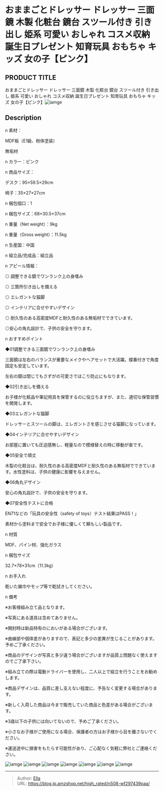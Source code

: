 # おままごとドレッサー ドレッサー 三面鏡 木製 化粧台 鏡台 スツール付き 引き出し 姫系 可愛い おしゃれ コスメ収納 誕生日プレゼント 知育玩具 おもちゃ キッズ 女の子【ピンク】


## PRODUCT TITLE 

おままごとドレッサー ドレッサー 三面鏡 木製 化粧台 鏡台 スツール付き 引き出し 姫系 可愛い おしゃれ コスメ収納 誕生日プレゼント 知育玩具 おもちゃ キッズ 女の子【ピンク】![iamge](https://b2bfiles1.gigab2b.cn/image/wkseller/304/WF198593/WF198593CAA/20201125_57b1f0be2acb8d83ce592cf11acb90a9.jpg)

## Description

n 素材：

MDF板（E1級、粉体塗装）

無垢材

n  カラー：ピンク

n 商品サイズ：

デスク：95×59.5×29cm

椅子：35×27×27cm

n 梱包個口：1

n 梱包サイズ：68×30.5×37cm

n 重量（Net weight）：9kg

n 重量（Gross weight）：11.5kg

n 生産国：中国

n 組立品/完成品：組立品

n アピール情報：

◎ 調整できる鏡でワンランク上の身嗜み

◎ 三箇所引き出しを備える

◎ エレガントな猫脚

◎ インテリアに合せやすいデザイン

◎ 耐久性のある高密度MDFと耐久性のある無垢材でできています。

◎安心の角丸設計で、子供の安全を守ります。




n おすすめポイント

◆01調整できる三面鏡でワンランク上の身嗜み

三面鏡は左右のバランスが重要なメイクやヘアセットで大活躍。蝶番付きで角度固定も安定しています。

左右の鏡は閉じてもさずがの可愛さでほこり防止にもなります。

◆02引き出しを備える

お子様が化粧品や筆記用具を保管するのに役立ちますが、また、適切な保管習慣を開発します。

◆03エレガントな猫脚

ドレッサーとスツールの脚は、エレガントさを感じさせる猫脚になっています。

◆04インテリアに合せやすいデザイン

お部屋に置いても圧迫感無し、軽量なので模様替えの時に移動が楽です。

◆05安全で頑丈

木製の化粧台は、耐久性のある高密度MDFと耐久性のある無垢材でできています。水性塗料は、子供の健康に影響を与えません。

◆06角丸デザイン

安心の角丸設計で、子供の安全を守ります。

◆07安全性テストに合格

EN71などの「玩具の安全性（safety of toys）テスト結果はPASS！」

素材から塗料まで安全でお子様に優しくて頼もしい製品です。



n 材質

MDF、パイン材、強化ガラス



n 梱包サイズ

32.7×78×31cm（11.3kg）



n お手入れ

乾いた雑巾やモップ等で乾拭きしてください。



n  備考

※お客様組み立て品となります。

※写真にある道具は含めてありません。

※開封時は新品特有のにおいがある場合がございます。

※曲線部や個体差がありますので、表記と多少の差異が生じることがあります。予めご了承ください。

※商品のデザインが写真と多少違う場合がございますが品質上問題なく使えますのでご了承下さい。

※組み立ての際は電動ドライバーを使用し、二人以上で組立を行うことをお勧めします。

※商品デザインは、品質に差し支えない程度に、予告なく変更する場合があります。

※新しく入荷した商品は今まで販売していた商品と色差がある場合がございます。

※3歳以下の子供には向いてないので、予めご了承ください。

※小さなお子様がご使用になる場合、保護者の方はお子様から目を離さないでください。

※運送途中に損害をもたらす可能性があり、ご心配なく気軽に弊社とご連絡ください。









![iamge](https://b2bfiles1.gigab2b.cn/image/wkseller/304/WF198593/WF198593CAA/20201125_85035e2755ed477db292ade0d04f5407.jpg)
![iamge](https://b2bfiles1.gigab2b.cn/image/wkseller/304/WF198593/WF198593CAA/20201125_090c0b209139f276ef14bfd0978c4240.JPG)
![iamge](https://b2bfiles1.gigab2b.cn/image/wkseller/304/WF198593/WF198593CAA/20201125_2812857fb0d14c851a7abe57d0d5248b.JPG)
![iamge](https://b2bfiles1.gigab2b.cn/image/wkseller/304/WF198593/WF198593CAA/20201125_6feeb0584d175075c97ada5d43f76d27.JPG)
![iamge](https://b2bfiles1.gigab2b.cn/image/wkseller/304/WF198593/WF198593CAA/20201125_3607c6d5bb0be46a8ad5d45ed2357700.jpg)
![iamge](https://b2bfiles1.gigab2b.cn/image/wkseller/304/WF198593/WF198593CAA/20201125_ae67eb60181a82c82fbea4d85b0ed9b3.jpg)
![iamge](https://b2bfiles1.gigab2b.cn/image/wkseller/304/WF198593/WF198593CAA/20201125_d8d6f7a733b3fcb7a6b8053f6751c619.jpg)


---

> Author: [Ella](https://blog.jp.amzshop.net/)  
> URL: https://blog.jp.amzshop.net/high_rated/n508-wf297439paa/  

